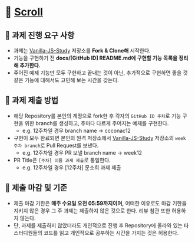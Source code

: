 # 🌟 [Scroll](https://vannilla-js-basic-project-10-scroll.netlify.app)

## 💭 과제 진행 요구 사항

- 과제는 [Vanilla-JS-Study](https://github.com/CHZZK-Study/Vanilla-JS-Study) 저장소를 **Fork & Clone해** 시작한다.
- 기능을 구현하기 전 **docs/[GitHub ID] README.md에 구현할 기능 목록을 정리해 추가한다.**
- 주어진 예제 기능만 모두 구현하고 끝내는 것이 아닌, 추가적으로 구현하면 좋을 것 같은 기능에 대해서도 고민해 보는 시간을 갖는다.

## 📮 과제 제출 방법

- 해당 Repository를 본인의 계정으로 fork한 후 각자의 `GitHub ID 주차`로 기능 구현을 위한 branch를 생성하고, 주마다 다르게 주어지는 예제를 구현한다.
  - e.g. 12주차일 경우 branch name → ccconac12
- 구현이 모두 완료되면 본인의 원격 저장소에서 [Vanilla-JS-Study](https://github.com/CHZZK-Study/Vanilla-JS-Study) 저장소의 `week 주차 branch`로 Pull Request를 보낸다.
  - e.g. 12주차일 경우 PR 보낼 branch name → week12
- PR Title은 `[주차] 이름 과제 제출`로 통일한다.
  - e.g. 12주차일 경우 [12주차] 문소희 과제 제출

## 🚨 제출 마감 및 기준

- 제출 마감 기한은 **매주 수요일 오전 05:59까지이며,** 어떠한 이유로도 마감 기한을 지키지 않은 경우 그 주 과제는 제출하지 않은 것으로 한다. 리뷰 참관 또한 허용하지 않는다.
- 단, 과제를 제출하지 않았더라도 개인적으로 진행 후 Repository에 올라와 있는 타 스터디원들의 코드를 읽고 개인적으로 공부하는 시간을 가지는 것은 허용한다.
